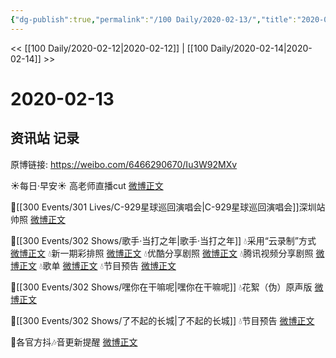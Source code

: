 ```yaml
---
{"dg-publish":true,"permalink":"/100 Daily/2020-02-13/","title":"2020-02-13","created":"2023-04-02T20:58:37.800+08:00","updated":"2023-04-02T20:59:07.053+08:00"}
---
```



<< [[100 Daily/2020-02-12\|2020-02-12]] | [[100 Daily/2020-02-14\|2020-02-14]] >>

# 2020-02-13

## 资讯站 记录

原博链接: https://weibo.com/6466290670/Iu3W92MXv

☀每日·早安☀ 高老师直播cut
[微博正文](https://m.weibo.cn/6466290670/4471428306672993)

🌠[[300 Events/301 Lives/C-929星球巡回演唱会\|C-929星球巡回演唱会]]深圳站帅照
[微博正文](https://m.weibo.cn/6466290670/4471456521827889)

🌠[[300 Events/302 Shows/歌手·当打之年\|歌手·当打之年]]
💧采用“云录制”方式  [微博正文](https://m.weibo.cn/6466290670/4471457381979747)
💧新一期彩排照 [微博正文](https://m.weibo.cn/6466290670/4471489347123935)
💧优酷分享剧照 [微博正文](https://m.weibo.cn/6466290670/4471520862567191)
💧腾讯视频分享剧照 [微博正文](https://m.weibo.cn/6466290670/4471540638549783)
💧歌单 [微博正文](https://m.weibo.cn/6466290670/4471528907459109)
💧节目预告 [微博正文](https://m.weibo.cn/6466290670/4471619445715015)

🌠[[300 Events/302 Shows/嘿你在干嘛呢\|嘿你在干嘛呢]]
💧花絮（伪）原声版
[微博正文](https://m.weibo.cn/6466290670/4471510674250936)

🌠[[300 Events/302 Shows/了不起的长城\|了不起的长城]]
💧节目预告
[微博正文](https://m.weibo.cn/6466290670/4471606539317784)

🌠各官方抖🎶音更新提醒
[微博正文](https://m.weibo.cn/6466290670/4471611530798523)
